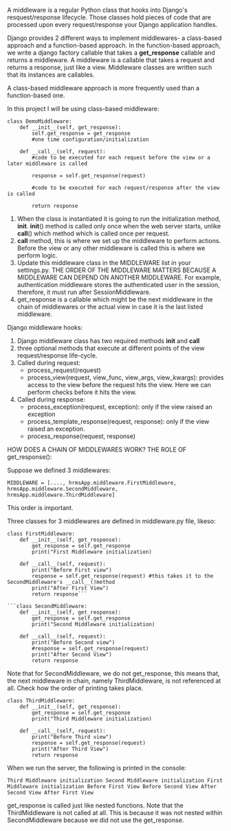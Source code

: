 A middleware is a regular Python class that hooks into Django's resquest/response lifecycle. Those classes hold pieces of code that are processed upon every request/response your Django application handles.

Django provides 2 different ways to implement middlewares- a class-based approach and a function-based approach. In the function-based approach, we write a django factory callable that takes a __get_response__ callable and returns a middleware. A middleware is a callable that takes a request and returns a response, just like a view. Middleware classes are written such that its instances are callables.

A class-based middleware approach is more frequently used than a function-based one.

In this project I will be using class-based middleware:

```
class DemoMiddleware:
    def __init__(self, get_response):
        self.get_response = get_response
        #one time configuration/initialization

    def __call__(self, request):
        #code to be executed for each request before the view or a later middleware is called

        response = self.get_response(request)

        #code to be executed for each request/response after the view is called

        return response
```

1. When the class is instantiated it is going to run the initialization method, __init__. __init__() method is called only once when the web server starts, unlike __call__() which method which is called once per request.
2. __call__ method, this is where we set up the middleware to perform actions. Before the view or any other middleware is called this is where we perform logic. 
3. Update this middleware class in the MIDDLEWARE list in your settings.py. THE ORDER OF THE MIDDLEWARE MATTERS BECAUSE A MIDDLEWARE CAN DEPEND ON ANOTHER MIDDLEWARE. For example, authentication middleware stores the authenticated user in the session, therefore, it must run after SessionMiddleware.
4. get_response is a callable which might be the next middleware in the chain of middlewares or the actual view in case it is the last listed middleware.

Django middleware hooks:
1. Django middleware class has two required methods __init__ and __call__
2. three optional methods that execute at different points of the view request/response life-cycle.
3. Called during request:
    * process_request(request)
    * process_view(request, view_func, view_args, view_kwargs): provides access to the view before the request hits the view. Here we can perform checks before it hits the view.
4. Called during response:
    * process_exception(request, exception): only if the view raised an exception
    * process_template_response(request, response): only if the view raised an exception.
    * process_response(request, response)



HOW DOES A CHAIN OF MIDDLEWARES WORK?
THE ROLE OF get_response():

Suppose we defined 3 middlewares:

`MIDDLEWARE = [....,
            hrmsApp.middleware.FirstMiddleware,
            hrmsApp.middleware.SecondMiddleware,
            hrmsApp.middleware.ThirdMiddleware]`

This order is important.

Three classes for 3 middlewares are defined in middleware.py file, likeso:

```
class FirstMiddleware:
    def __init__(self, get_response):
        get_response = self.get_response
        print("First Middleware initialization)

    def __call__(self, request):
        print("Before First view")
        response = self.get_response(request) #this takes it to the SecondMiddleware's __call__()method
        print("After First View")
        return response```

```class SecondMiddleware:
    def __init__(self, get_response):
        get_response = self.get_response
        print("Second Middleware initialization)

    def __call__(self, request):
        print("Before Second view")
        #response = self.get_response(request)
        print("After Second View")
        return response
```

Note that for SecondMiddleware, we do not get_response, this means that, the next middleware in chain, namely ThirdMiddleware, is not referenced at all. Check how the order of printing takes place.

```
class ThirdMiddleware:
    def __init__(self, get_response):
        get_response = self.get_response
        print("Third Middleware initialization)

    def __call__(self, request):
        print("Before Third view")
        response = self.get_response(request)
        print("After Third View")
        return response
```

When we run the server, the following is printed in the console:

`
Third Middleware initialization
Second Middleware initialization
First Middleware initialization
Before First View
Before Second View
After Second View
After First View
`

get_response is called just like nested functions. Note that the ThirdMiddleware is not called at all. This is because it was not nested within SecondMiddleware because we did not use the get_response.
